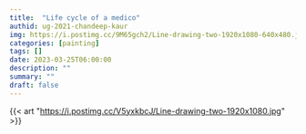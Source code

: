 ```yaml
---
title:  "Life cycle of a medico"
authid: ug-2021-chandeep-kaur
img: https://i.postimg.cc/9M65gch2/Line-drawing-two-1920x1080-640x480.jpg
categories: [painting]
tags: []
date: 2023-03-25T06:00:00
description: ""
summary: ""
draft: false
---
```



{{< art "https://i.postimg.cc/V5yxkbcJ/Line-drawing-two-1920x1080.jpg" >}}
